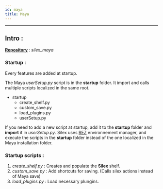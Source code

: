 ```yaml
---
id: maya
title: Maya
---
```


___

## Intro :

<u><b>Repository</b></u> : *silex_maya*

### Startup :

Every features are added at startup. 

The Maya *userSetup.py* script is in the **startup** folder. It import and calls multiple scripts localized in the same root.

- startup
    - create_shelf.py 
    - custom_save.py
    - load_plugins.py
    - userSetup.py

If you need to add a new script at startup, add it to the **startup** folder and **import** it in *userSetup.py*. Silex uses [REZ](../Rez/Rez.md) environnement manager, and execute the scripts in the **startup** folder instead of the one localized in the Maya installation folder.


### Startup scripts :

1. *create_shelf.py* : Creates and populate the **Silex** shelf.
2. *custom_save.py* : Add shortcuts for saving. (Calls silex actions instead of Maya save)
3. *load_plugins.py* : Load necessary plungins.



